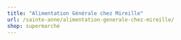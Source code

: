 ```yaml
---
title: "Alimentation Générale chez Mireille"
url: /sainte-anne/alimentation-generale-chez-mireille/
shop: supermarché
---
```

